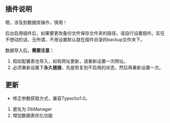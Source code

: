 ## 插件说明 ##

嗯，涉及到数据库操作，慎用！

后台启用插件后，如果要更改备份文件保存文件夹的路径，请自行设置插件。实在不想动的话，无所谓，不用设置默认就在插件目录的backup文件夹下。

数据导入后，**需要注意：**
 1. 假如配置表也导入，如有网址更新，请重新设置一次网址。
 2. 必须重新设置下**永久链接**，先是恢复到不启用的状态，然后再重新设置一次。

## 更新 ##

 - 修正参数获取方式，兼容Typecho1.0。

 1. 更名为 DbManager
 2. 增加数据表优化功能
